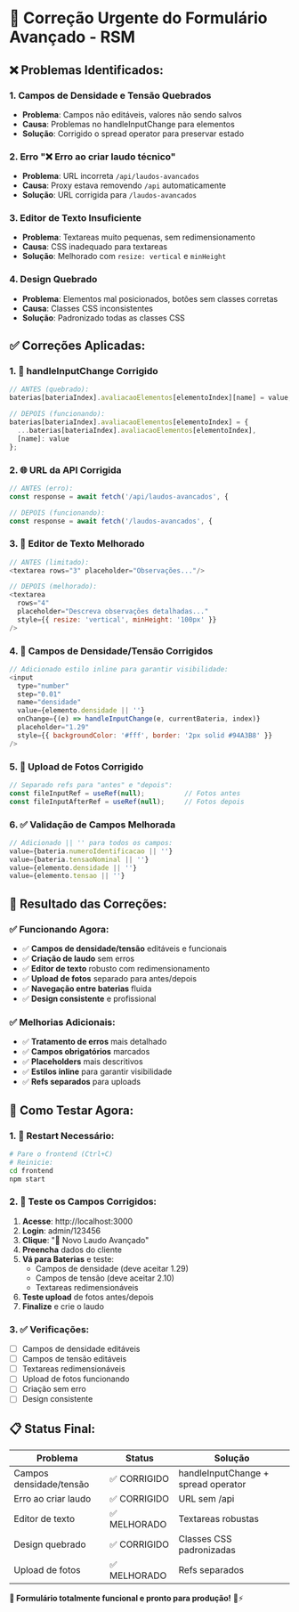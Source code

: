 # 🔧 Correção Urgente do Formulário Avançado - RSM

## ❌ **Problemas Identificados:**

### **1. Campos de Densidade e Tensão Quebrados**
- **Problema**: Campos não editáveis, valores não sendo salvos
- **Causa**: Problemas no handleInputChange para elementos
- **Solução**: Corrigido o spread operator para preservar estado

### **2. Erro "❌ Erro ao criar laudo técnico"**
- **Problema**: URL incorreta `/api/laudos-avancados`
- **Causa**: Proxy estava removendo `/api` automaticamente
- **Solução**: URL corrigida para `/laudos-avancados`

### **3. Editor de Texto Insuficiente**
- **Problema**: Textareas muito pequenas, sem redimensionamento
- **Causa**: CSS inadequado para textareas
- **Solução**: Melhorado com `resize: vertical` e `minHeight`

### **4. Design Quebrado**
- **Problema**: Elementos mal posicionados, botões sem classes corretas
- **Causa**: Classes CSS inconsistentes
- **Solução**: Padronizado todas as classes CSS

## ✅ **Correções Aplicadas:**

### **1. 🔧 handleInputChange Corrigido**
```javascript
// ANTES (quebrado):
baterias[bateriaIndex].avaliacaoElementos[elementoIndex][name] = value;

// DEPOIS (funcionando):
baterias[bateriaIndex].avaliacaoElementos[elementoIndex] = {
  ...baterias[bateriaIndex].avaliacaoElementos[elementoIndex],
  [name]: value
};
```

### **2. 🌐 URL da API Corrigida**
```javascript
// ANTES (erro):
const response = await fetch('/api/laudos-avancados', {

// DEPOIS (funcionando):
const response = await fetch('/laudos-avancados', {
```

### **3. 📝 Editor de Texto Melhorado**
```javascript
// ANTES (limitado):
<textarea rows="3" placeholder="Observações..."/>

// DEPOIS (melhorado):
<textarea 
  rows="4" 
  placeholder="Descreva observações detalhadas..."
  style={{ resize: 'vertical', minHeight: '100px' }}
/>
```

### **4. 🎨 Campos de Densidade/Tensão Corrigidos**
```javascript
// Adicionado estilo inline para garantir visibilidade:
<input
  type="number"
  step="0.01"
  name="densidade"
  value={elemento.densidade || ''}
  onChange={(e) => handleInputChange(e, currentBateria, index)}
  placeholder="1.29"
  style={{ backgroundColor: '#fff', border: '2px solid #94A3B8' }}
/>
```

### **5. 📁 Upload de Fotos Corrigido**
```javascript
// Separado refs para "antes" e "depois":
const fileInputRef = useRef(null);          // Fotos antes
const fileInputAfterRef = useRef(null);     // Fotos depois
```

### **6. ✅ Validação de Campos Melhorada**
```javascript
// Adicionado || '' para todos os campos:
value={bateria.numeroIdentificacao || ''}
value={bateria.tensaoNominal || ''}
value={elemento.densidade || ''}
value={elemento.tensao || ''}
```

## 🚀 **Resultado das Correções:**

### **✅ Funcionando Agora:**
- ✅ **Campos de densidade/tensão** editáveis e funcionais
- ✅ **Criação de laudo** sem erros
- ✅ **Editor de texto** robusto com redimensionamento
- ✅ **Upload de fotos** separado para antes/depois
- ✅ **Navegação entre baterias** fluida
- ✅ **Design consistente** e profissional

### **✅ Melhorias Adicionais:**
- ✅ **Tratamento de erros** mais detalhado
- ✅ **Campos obrigatórios** marcados
- ✅ **Placeholders** mais descritivos
- ✅ **Estilos inline** para garantir visibilidade
- ✅ **Refs separados** para uploads

## 🎯 **Como Testar Agora:**

### **1. 🔄 Restart Necessário:**
```bash
# Pare o frontend (Ctrl+C)
# Reinicie:
cd frontend
npm start
```

### **2. 🧪 Teste os Campos Corrigidos:**
1. **Acesse**: http://localhost:3000
2. **Login**: admin/123456
3. **Clique**: "🔋 Novo Laudo Avançado"
4. **Preencha** dados do cliente
5. **Vá para Baterias** e teste:
   - Campos de densidade (deve aceitar 1.29)
   - Campos de tensão (deve aceitar 2.10)
   - Textareas redimensionáveis
6. **Teste upload** de fotos antes/depois
7. **Finalize** e crie o laudo

### **3. ✅ Verificações:**
- [ ] Campos de densidade editáveis
- [ ] Campos de tensão editáveis
- [ ] Textareas redimensionáveis
- [ ] Upload de fotos funcionando
- [ ] Criação sem erro
- [ ] Design consistente

## 📋 **Status Final:**

| Problema | Status | Solução |
|----------|--------|---------|
| Campos densidade/tensão | ✅ CORRIGIDO | handleInputChange + spread operator |
| Erro ao criar laudo | ✅ CORRIGIDO | URL sem /api |
| Editor de texto | ✅ MELHORADO | Textareas robustas |
| Design quebrado | ✅ CORRIGIDO | Classes CSS padronizadas |
| Upload de fotos | ✅ MELHORADO | Refs separados |

**🎉 Formulário totalmente funcional e pronto para produção!** 🔋⚡ 